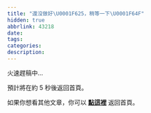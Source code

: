 ```yaml
---
title: "還沒做好\U0001F625，稍等一下\U0001F64F"
hidden: true
abbrlink: 43218
date:
tags:
categories:
description: 
---
```


火速趕稿中...

預計將在約 <span id="timeout">5</span> 秒後返回首頁。

如果你想看其他文章，你可以 **[點這裡](/)** 返回首頁。

<script>
let countTime = 5;

function count() {
  document.getElementById('timeout').textContent = countTime;
  countTime -= 1;
  if(countTime === 0){
    location.href = '/'; // 記得改成自己網址 Url
  }
  setTimeout(() => {
    count();
  }, 1000);
}

count();
</script>
